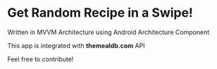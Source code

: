 # Get Random Recipe in a Swipe!

Written in MVVM Architecture using Android Architecture Component

This app is integrated with **themealdb.com** API

Feel free to contribute!
